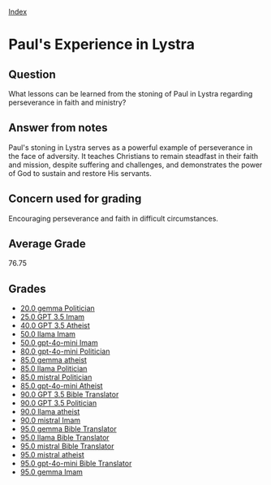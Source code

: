 
[Index](../../index.md)
# Paul's Experience in Lystra
## Question
What lessons can be learned from the stoning of Paul in Lystra regarding perseverance in faith and ministry?

## Answer from notes
Paul's stoning in Lystra serves as a powerful example of perseverance in the face of adversity. It teaches Christians to remain steadfast in their faith and mission, despite suffering and challenges, and demonstrates the power of God to sustain and restore His servants.

## Concern used for grading
Encouraging perseverance and faith in difficult circumstances.

## Average Grade
76.75

## Grades
 * [20.0 gemma Politician](../answers/gemma_Politician/Paul's_Experience_in_Lystra.md)
 * [25.0 GPT 3.5 Imam](../answers/GPT_3.5_Imam/Paul's_Experience_in_Lystra.md)
 * [40.0 GPT 3.5 Atheist](../answers/GPT_3.5_Atheist/Paul's_Experience_in_Lystra.md)
 * [50.0 llama Imam](../answers/llama_Imam/Paul's_Experience_in_Lystra.md)
 * [50.0 gpt-4o-mini Imam](../answers/gpt-4o-mini_Imam/Paul's_Experience_in_Lystra.md)
 * [80.0 gpt-4o-mini Politician](../answers/gpt-4o-mini_Politician/Paul's_Experience_in_Lystra.md)
 * [85.0 gemma atheist](../answers/gemma_atheist/Paul's_Experience_in_Lystra.md)
 * [85.0 llama Politician](../answers/llama_Politician/Paul's_Experience_in_Lystra.md)
 * [85.0 mistral Politician](../answers/mistral_Politician/Paul's_Experience_in_Lystra.md)
 * [85.0 gpt-4o-mini Atheist](../answers/gpt-4o-mini_Atheist/Paul's_Experience_in_Lystra.md)
 * [90.0 GPT 3.5 Bible Translator](../answers/GPT_3.5_Bible_Translator/Paul's_Experience_in_Lystra.md)
 * [90.0 GPT 3.5 Politician](../answers/GPT_3.5_Politician/Paul's_Experience_in_Lystra.md)
 * [90.0 llama atheist](../answers/llama_atheist/Paul's_Experience_in_Lystra.md)
 * [90.0 mistral Imam](../answers/mistral_Imam/Paul's_Experience_in_Lystra.md)
 * [95.0 gemma Bible Translator](../answers/gemma_Bible_Translator/Paul's_Experience_in_Lystra.md)
 * [95.0 llama Bible Translator](../answers/llama_Bible_Translator/Paul's_Experience_in_Lystra.md)
 * [95.0 mistral Bible Translator](../answers/mistral_Bible_Translator/Paul's_Experience_in_Lystra.md)
 * [95.0 mistral atheist](../answers/mistral_atheist/Paul's_Experience_in_Lystra.md)
 * [95.0 gpt-4o-mini Bible Translator](../answers/gpt-4o-mini_Bible_Translator/Paul's_Experience_in_Lystra.md)
 * [95.0 gemma Imam](../answers/gemma_Imam/Paul's_Experience_in_Lystra.md)
